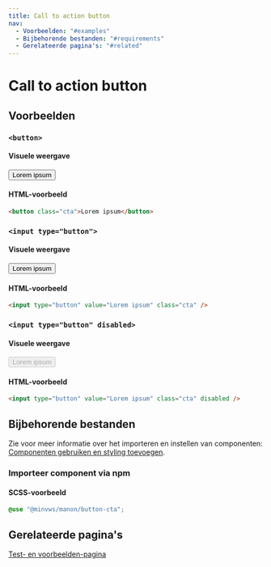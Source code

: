```yaml
---
title: Call to action button
nav:
  - Voorbeelden: "#examples"
  - Bijbehorende bestanden: "#requirements"
  - Gerelateerde pagina's: "#related"
---
```


# Call to action button

<h2 id="examples">Voorbeelden</h2>

### `<button>`

#### Visuele weergave

<button class="cta">Lorem ipsum</button>

#### HTML-voorbeeld

```html
<button class="cta">Lorem ipsum</button>
```

### `<input type="button">`

#### Visuele weergave

<input type="button" value="Lorem ipsum" class="cta" />

#### HTML-voorbeeld

```html
<input type="button" value="Lorem ipsum" class="cta" />
```

### `<input type="button" disabled>`

#### Visuele weergave

<input type="button" value="Lorem ipsum" class="cta" disabled />

#### HTML-voorbeeld

```html
<input type="button" value="Lorem ipsum" class="cta" disabled />
```

<h2 id="requirements">Bijbehorende bestanden</h2>

Zie voor meer informatie over het importeren en instellen van componenten: [Componenten gebruiken en styling toevoegen](/documentation/import-styling).

### Importeer component via npm

#### SCSS-voorbeeld

```scss
@use "@minvws/manon/button-cta";
```

<h2 id="related">Gerelateerde pagina's</h2>

[Test- en voorbeelden-pagina](/components/button-call-to-action-test)
